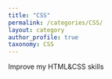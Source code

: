 ```yaml
---
title: "CSS"
permalink: /categories/CSS/
layout: category
author_profile: true
taxonomy: CSS
---
```


Improve my HTML&CSS skills
